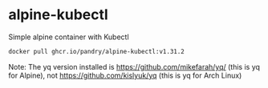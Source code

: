 # alpine-kubectl
Simple alpine container with Kubectl

```bash
docker pull ghcr.io/pandry/alpine-kubectl:v1.31.2
```

Note: The yq version installed is https://github.com/mikefarah/yq/ (this is yq for Alpine), not https://github.com/kislyuk/yq (this is yq for Arch Linux)
